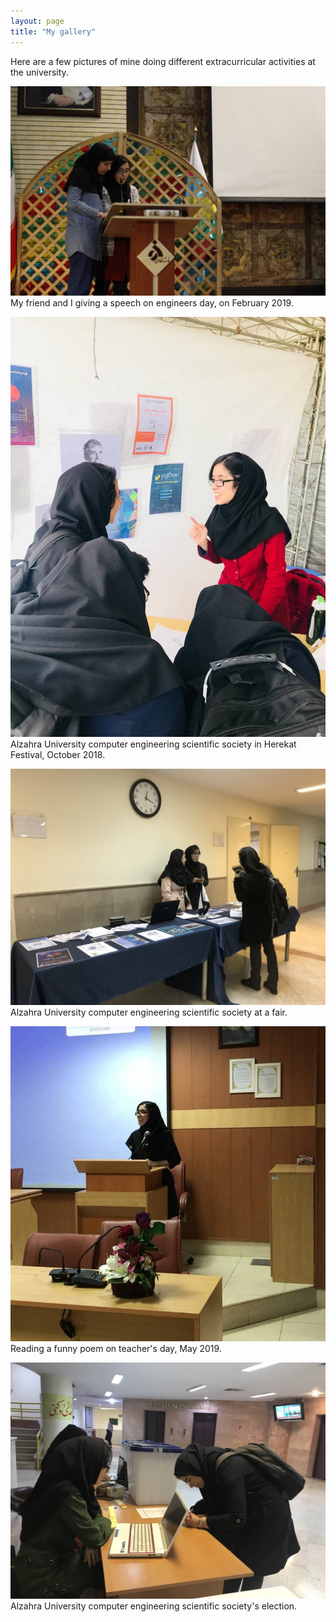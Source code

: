 ```yaml
---
layout: page
title: "My gallery"
---
```


Here are a few pictures of mine doing different extracurricular activities at the university.

![Tux, the Linux mascot](/assets/img/pic3.jpg)
My friend and I giving a speech on engineers day, on February 2019.


![Tux, the Linux mascot](/assets/img/pic2.jpg)
Alzahra University computer engineering scientific society in Herekat Festival, October 2018.


![Tux, the Linux mascot](/assets/img/pic1.jpg)
Alzahra University computer engineering scientific society at a fair.


![Tux, the Linux mascot](/assets/img/pic4.jpg)
Reading a funny poem on teacher's day, May 2019.


![Tux, the Linux mascot](/assets/img/pic5.jpg)
Alzahra University computer engineering scientific society's election.

